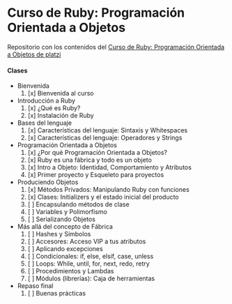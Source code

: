 # Curso de Ruby: Programación Orientada a Objetos
Repositorio con los contenidos del [Curso de Ruby: Programación Orientada a Objetos de platzi](https://platzi.com/clases/ruby-poo/)

#### Clases
* Bienvenida
    1. [x] Bienvenida al curso
* Introducción a Ruby
    1. [x] ¿Qué es Ruby?
    2. [x] Instalación de Ruby
* Bases del lenguaje
    1. [x] Características del lenguaje: Sintaxis y Whitespaces
    2. [x] Características del lenguaje: Operadores y Strings
* Programación Orientada a Objetos
    1. [x] ¿Por qué Programación Orientada a Objetos?
    2. [x] Ruby es una fábrica y todo es un objeto
    3. [x] Intro a Objeto: Identidad, Comportamiento y Atributos
    4. [x] Primer proyecto y Esqueleto para proyectos
* Produciendo Objetos
    1. [x] Métodos Privados: Manipulando Ruby con funciones
    2. [x] Clases: Initializers y el estado inicial del producto
    3. [ ] Encapsulando métodos de clase
    4. [ ] Variables y Polimorfismo
    5. [ ] Serializando Objetos
* Más allá del concepto de Fábrica
    1. [ ] Hashes y Símbolos
    2. [ ] Accesores: Acceso VIP a tus atributos
    3. [ ] Aplicando excepciones
    4. [ ] Condicionales: if, else, elsif, case, unless
    5. [ ] Loops: While, until, for, next, redo, retry
    5. [ ] Procedimientos y Lambdas
    6. [ ] Módulos (librerías): Caja de herramientas
* Repaso final
    1. [ ] Buenas prácticas